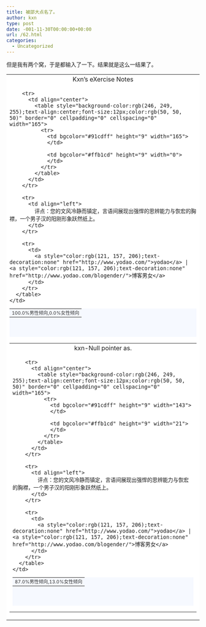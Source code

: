 ```yaml
---
title: 被邵大点名了。
author: kxn
type: post
date: -001-11-30T00:00:00+00:00
url: /62.html
categories:
  - Uncategorized
---
```


但是我有两个窝，于是都输入了一下。结果就是这么一结果了。

<table style="background-color:rgb(255, 255, 255)" border="0" cellpadding="0" cellspacing="7" width="225">
  <tr>
    <td align="center">
      Kxn&#8217;s eXercise Notes
    </td>
  </tr>
  
  <tr>
    <td>
      <table style="background-color:rgb(246, 249, 255);text-align:center;font-size:12px;color:rgb(50, 50, 50)" border="0" cellpadding="0" cellspacing="0" height="74" width="100%">
        <tr>
          <td valign="bottom">
            100.0%男性倾向,0.0%女性倾向
          </td>
        </tr>
        
        <tr>
          <td align="center">
            <table style="background-color:rgb(246, 249, 255);text-align:center;font-size:12px;color:rgb(50, 50, 50)" border="0" cellpadding="0" cellspacing="0" width="165">
              <tr>
                <td bgcolor="#91cdff" height="9" width="165">
                </td>
                
                <td bgcolor="#ffb1cd" height="9" width="0">
                </td>
              </tr>
            </table>
          </td>
        </tr>
        
        <tr>
          <td align="left">
            评点：您的文风冷静而镇定，言语间展现出强悍的思辨能力与恢宏的胸襟，一个男子汉的阳刚形象跃然纸上。
          </td>
        </tr>
        
        <tr>
          <td>
            <a style="color:rgb(121, 157, 206);text-decoration:none" href="http://www.yodao.com/">yodao</a> | <a style="color:rgb(121, 157, 206);text-decoration:none" href="http://www.yodao.com/blogender/">博客男女</a>
          </td>
        </tr>
      </table>
    </td>
  </tr>
</table>

<table style="background-color:rgb(255, 255, 255)" border="0" cellpadding="0" cellspacing="7" width="225">
  <tr>
    <td align="center">
      kxn-Null pointer as.
    </td>
  </tr>
  
  <tr>
    <td>
      <table style="background-color:rgb(246, 249, 255);text-align:center;font-size:12px;color:rgb(50, 50, 50)" border="0" cellpadding="0" cellspacing="0" height="74" width="100%">
        <tr>
          <td valign="bottom">
            87.0%男性倾向,13.0%女性倾向
          </td>
        </tr>
        
        <tr>
          <td align="center">
            <table style="background-color:rgb(246, 249, 255);text-align:center;font-size:12px;color:rgb(50, 50, 50)" border="0" cellpadding="0" cellspacing="0" width="165">
              <tr>
                <td bgcolor="#91cdff" height="9" width="143">
                </td>
                
                <td bgcolor="#ffb1cd" height="9" width="21">
                </td>
              </tr>
            </table>
          </td>
        </tr>
        
        <tr>
          <td align="left">
            评点：您的文风冷静而镇定，言语间展现出强悍的思辨能力与恢宏的胸襟，一个男子汉的阳刚形象跃然纸上。
          </td>
        </tr>
        
        <tr>
          <td>
            <a style="color:rgb(121, 157, 206);text-decoration:none" href="http://www.yodao.com/">yodao</a> | <a style="color:rgb(121, 157, 206);text-decoration:none" href="http://www.yodao.com/blogender/">博客男女</a>
          </td>
        </tr>
      </table>
    </td>
  </tr>
</table>
